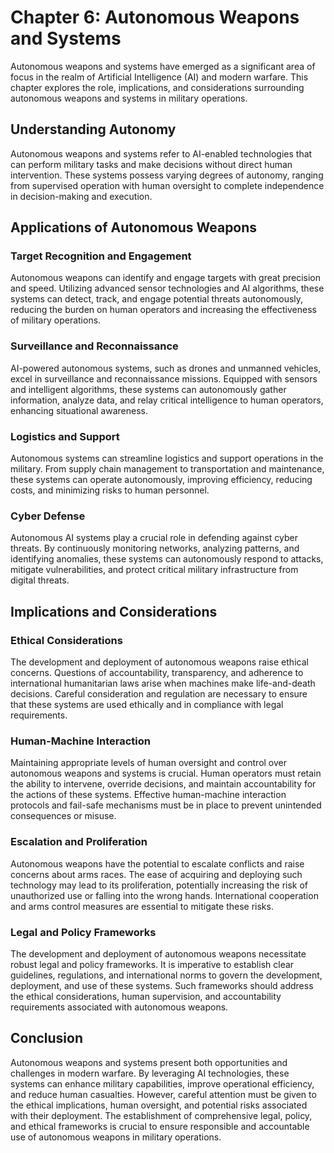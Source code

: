 Chapter 6: Autonomous Weapons and Systems
=========================================

Autonomous weapons and systems have emerged as a significant area of focus in the realm of Artificial Intelligence (AI) and modern warfare. This chapter explores the role, implications, and considerations surrounding autonomous weapons and systems in military operations.

Understanding Autonomy
----------------------

Autonomous weapons and systems refer to AI-enabled technologies that can perform military tasks and make decisions without direct human intervention. These systems possess varying degrees of autonomy, ranging from supervised operation with human oversight to complete independence in decision-making and execution.

Applications of Autonomous Weapons
----------------------------------

### Target Recognition and Engagement

Autonomous weapons can identify and engage targets with great precision and speed. Utilizing advanced sensor technologies and AI algorithms, these systems can detect, track, and engage potential threats autonomously, reducing the burden on human operators and increasing the effectiveness of military operations.

### Surveillance and Reconnaissance

AI-powered autonomous systems, such as drones and unmanned vehicles, excel in surveillance and reconnaissance missions. Equipped with sensors and intelligent algorithms, these systems can autonomously gather information, analyze data, and relay critical intelligence to human operators, enhancing situational awareness.

### Logistics and Support

Autonomous systems can streamline logistics and support operations in the military. From supply chain management to transportation and maintenance, these systems can operate autonomously, improving efficiency, reducing costs, and minimizing risks to human personnel.

### Cyber Defense

Autonomous AI systems play a crucial role in defending against cyber threats. By continuously monitoring networks, analyzing patterns, and identifying anomalies, these systems can autonomously respond to attacks, mitigate vulnerabilities, and protect critical military infrastructure from digital threats.

Implications and Considerations
-------------------------------

### Ethical Considerations

The development and deployment of autonomous weapons raise ethical concerns. Questions of accountability, transparency, and adherence to international humanitarian laws arise when machines make life-and-death decisions. Careful consideration and regulation are necessary to ensure that these systems are used ethically and in compliance with legal requirements.

### Human-Machine Interaction

Maintaining appropriate levels of human oversight and control over autonomous weapons and systems is crucial. Human operators must retain the ability to intervene, override decisions, and maintain accountability for the actions of these systems. Effective human-machine interaction protocols and fail-safe mechanisms must be in place to prevent unintended consequences or misuse.

### Escalation and Proliferation

Autonomous weapons have the potential to escalate conflicts and raise concerns about arms races. The ease of acquiring and deploying such technology may lead to its proliferation, potentially increasing the risk of unauthorized use or falling into the wrong hands. International cooperation and arms control measures are essential to mitigate these risks.

### Legal and Policy Frameworks

The development and deployment of autonomous weapons necessitate robust legal and policy frameworks. It is imperative to establish clear guidelines, regulations, and international norms to govern the development, deployment, and use of these systems. Such frameworks should address the ethical considerations, human supervision, and accountability requirements associated with autonomous weapons.

Conclusion
----------

Autonomous weapons and systems present both opportunities and challenges in modern warfare. By leveraging AI technologies, these systems can enhance military capabilities, improve operational efficiency, and reduce human casualties. However, careful attention must be given to the ethical implications, human oversight, and potential risks associated with their deployment. The establishment of comprehensive legal, policy, and ethical frameworks is crucial to ensure responsible and accountable use of autonomous weapons in military operations.

